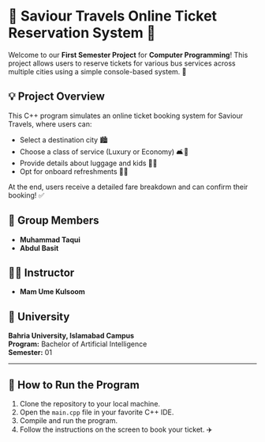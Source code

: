 # 🚌 Saviour Travels Online Ticket Reservation System 🚌

Welcome to our **First Semester Project** for **Computer Programming**! This project allows users to reserve tickets for various bus services across multiple cities using a simple console-based system. 🎫

## 💡 Project Overview

This C++ program simulates an online ticket booking system for Saviour Travels, where users can:
- Select a destination city 🏙️
- Choose a class of service (Luxury or Economy) 🛋️💺
- Provide details about luggage and kids 🧳👶
- Opt for onboard refreshments 🍔🍹

At the end, users receive a detailed fare breakdown and can confirm their booking! ✅

## 👥 Group Members
- **Muhammad Taqui**
- **Abdul Basit**

## 👩‍🏫 Instructor
- **Mam Ume Kulsoom**

## 🏫 University
**Bahria University, Islamabad Campus**  
**Program:** Bachelor of Artificial Intelligence  
**Semester:** 01

---

## 📜 How to Run the Program

1. Clone the repository to your local machine.
2. Open the `main.cpp` file in your favorite C++ IDE.
3. Compile and run the program. 
4. Follow the instructions on the screen to book your ticket. ✈️
